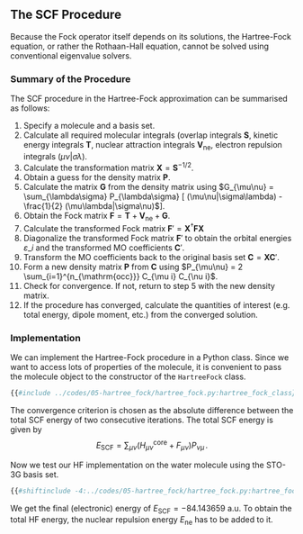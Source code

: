 ## The SCF Procedure

Because the Fock operator itself depends on its solutions, the
Hartree-Fock equation, or rather the Rothaan-Hall equation, cannot
be solved using conventional eigenvalue solvers. 

### Summary of the Procedure

The SCF procedure in the Hartree-Fock approximation can be 
summarised as follows:

1. Specify a molecule and a basis set.
2. Calculate all required molecular integrals 
   (overlap integrals $\mathbf{S}$, 
   kinetic energy integrals $\mathbf{T}$,
   nuclear attraction integrals $\mathbf{V}_\mathrm{ne}$,
   electron repulsion integrals $(\mu\nu|\sigma\lambda$).
3. Calculate the transformation matrix $\mathbf{X} = \mathbf{S}^{-1/2}$.
4. Obtain a guess for the density matrix $\mathbf{P}$.
5. Calculate the matrix $\mathbf{G}$ from the density matrix using 
   $G_{\mu\nu} = \sum_{\lambda\sigma} P_{\lambda\sigma} [ (\mu\nu|\sigma\lambda) - \frac{1}{2} (\mu\lambda|\sigma\nu)$].
6. Obtain the Fock matrix $\mathbf{F} = \mathbf{T} + \mathbf{V}_\mathrm{ne} + \mathbf{G}$.
7. Calculate the transformed Fock matrix $\mathbf{F}' = \mathbf{X}^\dagger \mathbf{F} \mathbf{X}$
8. Diagonalize the transformed Fock matrix $\mathbf{F}'$ to obtain the 
   orbital energies $\varepsilon\_i$ and the transformed MO coefficients 
   $\mathbf{C}'$.
9. Transform the MO coefficients back to the original basis set 
   $\mathbf{C} = \mathbf{X} \mathbf{C}'$.
10. Form a new density matrix $\mathbf{P}$ from $\mathbf{C}$
    using $P_{\mu\nu} = 2 \sum_{i=1}^{n_{\mathrm{occ}}} C_{\mu i} C_{\nu i}$.
11. Check for convergence. If not, return to step 5 with the new density matrix.
12. If the procedure has converged, calculate the quantities of interest 
    (e.g. total energy, dipole moment, etc.) from the converged solution.

### Implementation

We can implement the Hartree-Fock procedure in a Python class. Since we want 
to access lots of properties of the molecule, it is convenient to pass the
molecule object to the constructor of the `HartreeFock` class.
```python
{{#include ../codes/05-hartree_fock/hartree_fock.py:hartree_fock_class}}
```
The convergence criterion is chosen as the absolute difference between the
total SCF energy of two consecutive iterations. The total SCF energy is
given by
$$
  E_{\mathrm{SCF}} = \sum_{\mu\nu} (H_{\mu\nu}^{\mathrm{core}} + F_{\mu\nu}) P_{\nu\mu}\,.
$$

Now we test our HF implementation on the water molecule using the STO-3G basis set.
```python
{{#shiftinclude -4:../codes/05-hartree_fock/hartree_fock.py:hartree_fock_water}}
```
We get the final (electronic) energy of $E_\mathrm{SCF} = -84.143659\ \mathrm{a.u.}$ 
To obtain the total HF energy, the nuclear repulsion energy $E_\mathrm{ne}$ 
has to be added to it.


